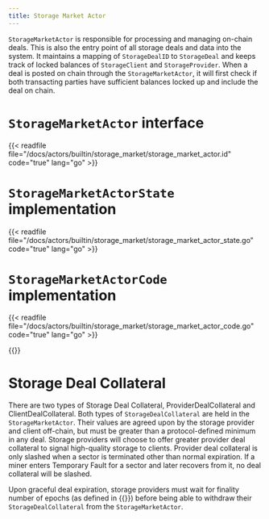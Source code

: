 ```yaml
---
title: Storage Market Actor
---
```


`StorageMarketActor` is responsible for processing and managing on-chain deals. This is also the entry point of all storage deals and data into the system. It maintains a mapping of `StorageDealID` to `StorageDeal` and keeps track of locked balances of `StorageClient` and `StorageProvider`. When a deal is posted on chain through the `StorageMarketActor`, it will first check if both transacting parties have sufficient balances locked up and include the deal on chain. 

# `StorageMarketActor` interface

{{< readfile file="/docs/actors/builtin/storage_market/storage_market_actor.id" code="true" lang="go" >}}

# `StorageMarketActorState` implementation

{{< readfile file="/docs/actors/builtin/storage_market/storage_market_actor_state.go" code="true" lang="go" >}}

# `StorageMarketActorCode` implementation

{{< readfile file="/docs/actors/builtin/storage_market/storage_market_actor_code.go" code="true" lang="go" >}}


{{<label storage_deal_collateral>}}
# Storage Deal Collateral

There are two types of Storage Deal Collateral, ProviderDealCollateral and ClientDealCollateral. Both types of `StorageDealCollateral` are held in the `StorageMarketActor`.
Their values are agreed upon by the storage provider and client off-chain, but must be greater than a protocol-defined minimum in any deal. Storage providers will choose to offer greater provider deal collateral to signal high-quality storage to clients. Provider deal collateral is only slashed when a sector is terminated other than normal expiration. If a miner enters Temporary Fault for a sector and later recovers from it, no deal collateral will be slashed.

Upon graceful deal expiration, storage providers must wait for finality number of epochs (as defined in {{<sref finality>}}) before being able to withdraw their `StorageDealCollateral` from the `StorageMarketActor`.
